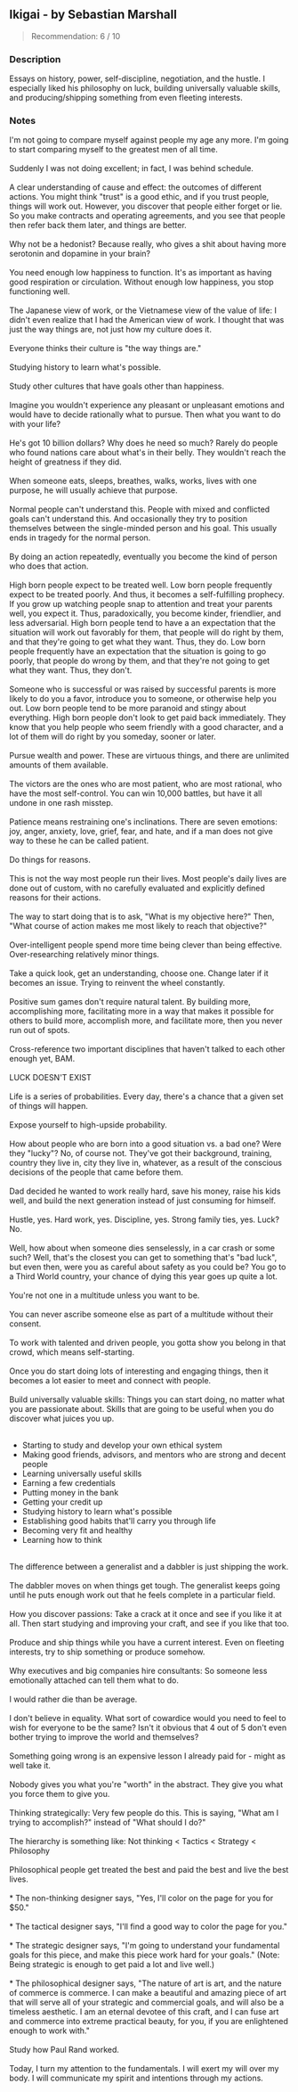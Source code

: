 ## Ikigai - by Sebastian Marshall
> Recommendation: 6 / 10
    
### Description
Essays on history, power, self-discipline, negotiation, and the hustle. I especially liked his philosophy on luck, building universally valuable skills, and producing/shipping something from even fleeting interests.
    
### Notes
I'm not going to compare myself against people my age any more. I'm going to start comparing myself to the greatest men of all time.<br>
<br>
Suddenly I was not doing excellent; in fact, I was behind schedule.<br>
<br>
A clear understanding of cause and effect: the outcomes of different actions. You might think "trust" is a good ethic, and if you trust people, things will work out. However, you discover that people either forget or lie.  So you make contracts and operating agreements, and you see that people then refer back them later, and things are better.<br>
<br>
Why not be a hedonist?  Because really, who gives a shit about having more serotonin and dopamine in your brain?<br>
<br>
You need enough low happiness to function.  It's as important as having good respiration or circulation. Without enough low happiness, you stop functioning well.<br>
<br>
The Japanese view of work, or the Vietnamese view of the value of life: I didn't even realize that I had the American view of work. I thought that was just the way things are, not just how my culture does it.<br>
<br>
Everyone thinks their culture is "the way things are."<br>
<br>
Studying history to learn what's possible.<br>
<br>
Study other cultures that have goals other than happiness.<br>
<br>
Imagine you wouldn't experience any pleasant or unpleasant emotions and would have to decide rationally what to pursue.  Then what you want to do with your life?<br>
<br>
He's got 10 billion dollars? Why does he need so much?  Rarely do people who found nations care about what's in their belly. They wouldn't reach the height of greatness if they did.<br>
<br>
When someone eats, sleeps, breathes, walks, works, lives with one purpose, he will usually achieve that purpose.<br>
<br>
Normal people can't understand this. People with mixed and conflicted goals can't understand this. And occasionally they try to position themselves between the single-minded person and his goal. This usually ends in tragedy for the normal person.<br>
<br>
By doing an action repeatedly, eventually you become the kind of person who does that action.<br>
<br>
High born people expect to be treated well. Low born people frequently expect to be treated poorly. And thus, it becomes a self-fulfilling prophecy. If you grow up watching people snap to attention and treat your parents well, you expect it. Thus, paradoxically, you become kinder, friendlier, and less adversarial. High born people tend to have a an expectation that the situation will work out favorably for them, that people will do right by them, and that they're going to get what they want. Thus, they do. Low born people frequently have an expectation that the situation is going to go poorly, that people do wrong by them, and that they're not going to get what they want. Thus, they don't. <br>
<br>
Someone who is successful or was raised by successful parents is more likely to do you a favor, introduce you to someone, or otherwise help you out. Low born people tend to be more paranoid and stingy about everything. High born people don't look to get paid back immediately. They know that you help people who seem friendly with a good character, and a lot of them will do right by you someday, sooner or later.<br>
<br>
Pursue wealth and power. These are virtuous things, and there are unlimited amounts of them available.<br>
<br>
The victors are the ones who are most patient, who are most rational, who have the most self-control. You can win 10,000 battles, but have it all undone in one rash misstep.<br>
<br>
Patience means restraining one's inclinations. There are seven emotions: joy, anger, anxiety, love, grief, fear, and hate, and if a man does not give way to these he can be called patient.<br>
<br>
Do things for reasons.<br>
<br>
This is not the way most people run their lives. Most people's daily lives are done out of custom, with no carefully evaluated and explicitly defined reasons for their actions.<br>
<br>
The way to start doing that is to ask, "What is my objective here?" Then, "What course of action makes me most likely to reach that objective?"<br>
<br>
Over-intelligent people spend more time being clever than being effective.  Over-researching relatively minor things.<br>
<br>
Take a quick look, get an understanding, choose one. Change later if it becomes an issue. Trying to reinvent the wheel constantly.<br>
<br>
Positive sum games don't require natural talent. By building more, accomplishing more, facilitating more in a way that makes it possible for others to build more, accomplish more, and facilitate more, then you never run out of spots.<br>
<br>
Cross-reference two important disciplines that haven't talked to each other enough yet, BAM.<br>
<br>
LUCK DOESN'T EXIST<br>
<br>
Life is a series of probabilities. Every day, there's a chance that a given set of things will happen.<br>
<br>
Expose yourself to high-upside probability.<br>
<br>
How about people who are born into a good situation vs. a bad one? Were they "lucky"? No, of course not. They've got their background, training, country they live in, city they live in, whatever, as a result of the conscious decisions of the people that came before them.<br>
<br>
Dad decided he wanted to work really hard, save his money, raise his kids well, and build the next generation instead of just consuming for himself.<br>
<br>
Hustle, yes. Hard work, yes. Discipline, yes. Strong family ties, yes. Luck? No.<br>
<br>
Well, how about when someone dies senselessly, in a car crash or some such? Well, that's the closest you can get to something that's "bad luck", but even then, were you as careful about safety as you could be?  You go to a Third World country, your chance of dying this year goes up quite a lot.<br>
<br>
You're not one in a multitude unless you want to be.<br>
<br>
You can never ascribe someone else as part of a multitude without their consent.<br>
<br>
To work with talented and driven people, you gotta show you belong in that crowd, which means self-starting.<br>
<br>
Once you do start doing lots of interesting and engaging things, then it becomes a lot easier to meet and connect with people.<br>
<br>
Build universally valuable skills: Things you can start doing, no matter what you are passionate about.  Skills that are going to be useful when you do discover what juices you up.<br>
<br>
* Starting to study and develop your own ethical system<br>
* Making good friends, advisors, and mentors who are strong and decent people<br>
* Learning universally useful skills<br>
* Earning a few credentials<br>
* Putting money in the bank<br>
* Getting your credit up<br>
* Studying history to learn what's possible<br>
* Establishing good habits that'll carry you through life<br>
* Becoming very fit and healthy<br>
* Learning how to think<br>
<br>
The difference between a generalist and a dabbler is just shipping the work.<br>
<br>
The dabbler moves on when things get tough. The generalist keeps going until he puts enough work out that he feels complete in a particular field.<br>
<br>
How you discover passions: Take a crack at it once and see if you like it at all. Then start studying and improving your craft, and see if you like that too.<br>
<br>
Produce and ship things while you have a current interest.  Even on fleeting interests, try to ship something or produce somehow.<br>
<br>
Why executives and big companies hire consultants: So someone less emotionally attached can tell them what to do.<br>
<br>
I would rather die than be average.<br>
<br>
I don't believe in equality. What sort of cowardice would you need to feel to wish for everyone to be the same? Isn't it obvious that 4 out of 5 don't even bother trying to improve the world and themselves?<br>
<br>
Something going wrong is an expensive lesson I already paid for - might as well take it.<br>
<br>
Nobody gives you what you're "worth" in the abstract. They give you what you force them to give you.<br>
<br>
Thinking strategically: Very few people do this. This is saying, "What am I trying to accomplish?" instead of "What should I do?"<br>
<br>
The hierarchy is something like: Not thinking &lt; Tactics &lt; Strategy &lt; Philosophy<br>
<br>
Philosophical people get treated the best and paid the best and live the best lives.<br>
<br>
* The non-thinking designer says, "Yes, I'll color on the page for you for $50."<br>
<br>
* The tactical designer says, "I'll find a good way to color the page for you."<br>
<br>
* The strategic designer says, "I'm going to understand your fundamental goals for this piece, and make this piece work hard for your goals." (Note: Being strategic is enough to get paid a lot and live well.)<br>
<br>
* The philosophical designer says, "The nature of art is art, and the nature of commerce is commerce. I can make a beautiful and amazing piece of art that will serve all of your strategic and commercial goals, and will also be a timeless aesthetic. I am an eternal devotee of this craft, and I can fuse art and commerce into extreme practical beauty, for you, if you are enlightened enough to work with."<br>
<br>
Study how Paul Rand worked.<br>
<br>
Today, I turn my attention to the fundamentals. I will exert my will over my body. I will communicate my spirit and intentions through my actions.
